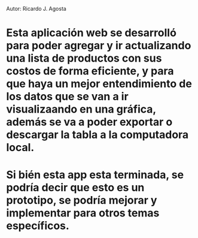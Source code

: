 Autor: Ricardo J. Agosta

# Esta aplicación web se desarrolló para poder agregar y ir actualizando una lista de productos con sus costos de forma eficiente, y para que haya un mejor entendimiento de los datos que se van a ir visualizaando en una gráfica, además se va a poder exportar o descargar la tabla a la computadora local.
# Si bién esta app esta terminada, se podría decir que esto es un prototipo, se podría mejorar y implementar para otros temas específicos.
